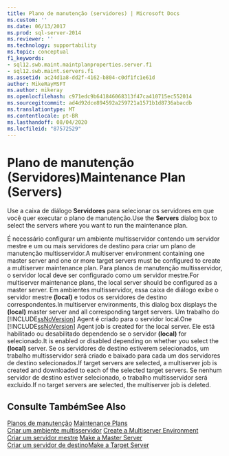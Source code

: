 ```yaml
---
title: Plano de manutenção (servidores) | Microsoft Docs
ms.custom: ''
ms.date: 06/13/2017
ms.prod: sql-server-2014
ms.reviewer: ''
ms.technology: supportability
ms.topic: conceptual
f1_keywords:
- sql12.swb.maint.maintplanproperties.server.f1
- sql12.swb.maint.servers.f1
ms.assetid: ac24d1a8-dd2f-4162-b804-c0df1fc1e61d
author: MikeRayMSFT
ms.author: mikeray
ms.openlocfilehash: c971edc9b641846068313f47ca410715ec552014
ms.sourcegitcommit: ad4d92dce894592a259721a1571b1d8736abacdb
ms.translationtype: MT
ms.contentlocale: pt-BR
ms.lasthandoff: 08/04/2020
ms.locfileid: "87572529"
---
```

# <a name="maintenance-plan-servers"></a><span data-ttu-id="134de-102">Plano de manutenção (Servidores)</span><span class="sxs-lookup"><span data-stu-id="134de-102">Maintenance Plan (Servers)</span></span>
  <span data-ttu-id="134de-103">Use a caixa de diálogo **Servidores** para selecionar os servidores em que você quer executar o plano de manutenção.</span><span class="sxs-lookup"><span data-stu-id="134de-103">Use the **Servers** dialog box to select the servers where you want to run the maintenance plan.</span></span>  
  
 <span data-ttu-id="134de-104">É necessário configurar um ambiente multisservidor contendo um servidor mestre e um ou mais servidores de destino para criar um plano de manutenção multisservidor.</span><span class="sxs-lookup"><span data-stu-id="134de-104">A multiserver environment containing one master server and one or more target servers must be configured to create a multiserver maintenance plan.</span></span> <span data-ttu-id="134de-105">Para planos de manutenção multisservidor, o servidor local deve ser configurado como um servidor mestre.</span><span class="sxs-lookup"><span data-stu-id="134de-105">For multiserver maintenance plans, the local server should be configured as a master server.</span></span> <span data-ttu-id="134de-106">Em ambientes multisservidor, essa caixa de diálogo exibe o servidor mestre **(local)** e todos os servidores de destino correspondentes.</span><span class="sxs-lookup"><span data-stu-id="134de-106">In multiserver environments, this dialog box displays the **(local)** master server and all corresponding target servers.</span></span> <span data-ttu-id="134de-107">Um trabalho do [!INCLUDE[ssNoVersion](../../includes/ssnoversion-md.md)] Agent é criado para o servidor local.</span><span class="sxs-lookup"><span data-stu-id="134de-107">One [!INCLUDE[ssNoVersion](../../includes/ssnoversion-md.md)] Agent job is created for the local server.</span></span> <span data-ttu-id="134de-108">Ele está habilitado ou desabilitado dependendo se o servidor **(local)** for selecionado.</span><span class="sxs-lookup"><span data-stu-id="134de-108">It is enabled or disabled depending on whether you select the **(local)** server.</span></span> <span data-ttu-id="134de-109">Se os servidores de destino estiverem selecionados, um trabalho multisservidor será criado e baixado para cada um dos servidores de destino selecionados.</span><span class="sxs-lookup"><span data-stu-id="134de-109">If target servers are selected, a multiserver job is created and downloaded to each of the selected target servers.</span></span> <span data-ttu-id="134de-110">Se nenhum servidor de destino estiver selecionado, o trabalho multisservidor será excluído.</span><span class="sxs-lookup"><span data-stu-id="134de-110">If no target servers are selected, the multiserver job is deleted.</span></span>  
  
## <a name="see-also"></a><span data-ttu-id="134de-111">Consulte Também</span><span class="sxs-lookup"><span data-stu-id="134de-111">See Also</span></span>  
 <span data-ttu-id="134de-112">[Planos de manutenção](maintenance-plans.md) </span><span class="sxs-lookup"><span data-stu-id="134de-112">[Maintenance Plans](maintenance-plans.md) </span></span>  
 <span data-ttu-id="134de-113">[Criar um ambiente multisservidor](../../ssms/agent/create-a-multiserver-environment.md) </span><span class="sxs-lookup"><span data-stu-id="134de-113">[Create a Multiserver Environment](../../ssms/agent/create-a-multiserver-environment.md) </span></span>  
 <span data-ttu-id="134de-114">[Criar um servidor mestre](../../ssms/agent/make-a-master-server.md) </span><span class="sxs-lookup"><span data-stu-id="134de-114">[Make a Master Server](../../ssms/agent/make-a-master-server.md) </span></span>  
 [<span data-ttu-id="134de-115">Criar um servidor de destino</span><span class="sxs-lookup"><span data-stu-id="134de-115">Make a Target Server</span></span>](../../ssms/agent/make-a-target-server.md)  
  
  
